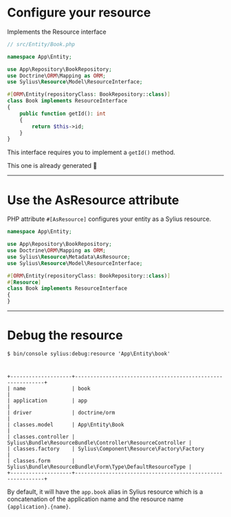 # Configure your resource

<v-clicks>

Implements the Resource interface

```php {all|10|10,7}
// src/Entity/Book.php

namespace App\Entity;

use App\Repository\BookRepository;
use Doctrine\ORM\Mapping as ORM;
use Sylius\Resource\Model\ResourceInterface;

#[ORM\Entity(repositoryClass: BookRepository::class)]
class Book implements ResourceInterface
{
    public function getId(): int
    {
        return $this->id;
    }
}

```

This interface requires you to implement a `getId()` method.

This one is already generated 🎉

</v-clicks>

---

# Use the AsResource attribute

PHP attribute ```#[AsResource]``` configures your entity as a Sylius resource.

```php {all|9|9,5}
namespace App\Entity;

use App\Repository\BookRepository;
use Doctrine\ORM\Mapping as ORM;
use Sylius\Resource\Metadata\AsResource;
use Sylius\Resource\Model\ResourceInterface;

#[ORM\Entity(repositoryClass: BookRepository::class)]
#[Resource]
class Book implements ResourceInterface
{
}

```

---

# Debug the resource

<v-clicks>

```shell
$ bin/console sylius:debug:resource 'App\Entity\book'
```

#

```
+--------------------+------------------------------------------------------------+
| name               | book                                                       |
| application        | app                                                        |
| driver             | doctrine/orm                                               |
| classes.model      | App\Entity\Book                                            |
| classes.controller | Sylius\Bundle\ResourceBundle\Controller\ResourceController |
| classes.factory    | Sylius\Component\Resource\Factory\Factory                  |
| classes.form       | Sylius\Bundle\ResourceBundle\Form\Type\DefaultResourceType |
+--------------------+------------------------------------------------------------+
```

By default, it will have the `app.book` alias in Sylius resource which is a concatenation of the application name and the resource name `{application}.{name}`.

</v-clicks>
